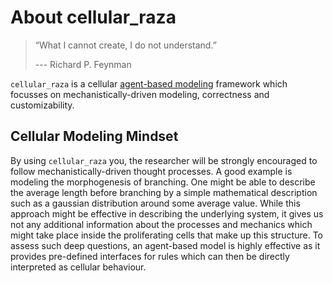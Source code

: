 # About cellular_raza
> “What I cannot create, I do not understand.”
>
>  --- Richard P. Feynman 

`cellular_raza` is a cellular
[agent-based modeling](https://en.wikipedia.org/wiki/Agent-based_model) framework which focusses
on mechanistically-driven modeling, correctness and customizability.

## Cellular Modeling Mindset
By using `cellular_raza` you, the researcher will be strongly encouraged to follow
mechanistically-driven thought processes.
A good example is modeling the morphogenesis of branching.
One might be able to describe the average length before branching by a simple mathematical
description such as a gaussian distribution around some average value.
While this approach might be effective in describing the underlying system, it gives us not any
additional information about the processes and mechanics which might take place inside the
proliferating cells that make up this structure.
To assess such deep questions, an agent-based model is highly effective as it provides pre-defined
interfaces for rules which can then be directly interpreted as cellular behaviour.